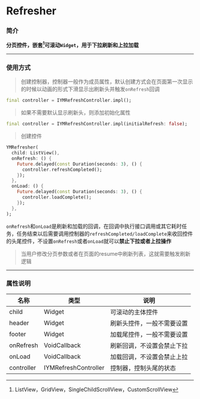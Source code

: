 # Refresher

### 简介

**分页控件，嵌套[^1]可滚动`Widget`，用于下拉刷新和上拉加载**

------



### 使用方式

> 创建控制器，控制器一般作为成员属性，默认创建方式会在页面第一次显示的时候以动画的形式下滑显示出刷新头并触发`onRefresh`回调

```dart
final controller = IYMRefreshController.impl();
```

> 如果不需要默认显示刷新头，则添加初始化属性

```dart
final controller = IYMRefreshController.impl(initialRefresh: false);
```

> 创建控件

```dart
YMRefresher(
  child: ListView(),
  onRefresh: () {
    Future.delayed(const Duration(seconds: 3), () {
      controller.refreshCompleted();
    });
  },
  onLoad: () {
    Future.delayed(const Duration(seconds: 3), () {
      controller.loadComplete();
    });
  },
);
```

`onRefresh`和`onLoad`是刷新和加载的回调，在回调中执行接口调用或其它耗时任务，任务结束以后需要调用控制器的`refreshCompleted/loadComplete`来收回控件的头尾控件，不设置`onRefresh`或者`onLoad`就可以**禁止下拉或者上拉操作**



> 当用户修改分页参数或者在页面的resume中刷新列表，这就需要触发刷新逻辑

------



### 属性说明

| 名称       | 类型                 | 说明                       |
| ---------- | -------------------- | -------------------------- |
| child      | Widget               | 可滚动的主体控件           |
| header     | Widget               | 刷新头控件，一般不需要设置 |
| footer     | Widget               | 加载尾控件，一般不需要设置 |
| onRefresh  | VoidCallback         | 刷新回调，不设置会禁止下拉 |
| onLoad     | VoidCallback         | 加载回调，不设置会禁止上拉 |
| controller | IYMRefreshController | 控制器，控制头尾的状态     |



[^1]:ListView，GridView，SingleChildScrollView，CustomScrollView